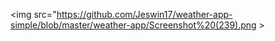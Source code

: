 
<img src="https://github.com/Jeswin17/weather-app-simple/blob/master/weather-app/Screenshot%20(239).png >
